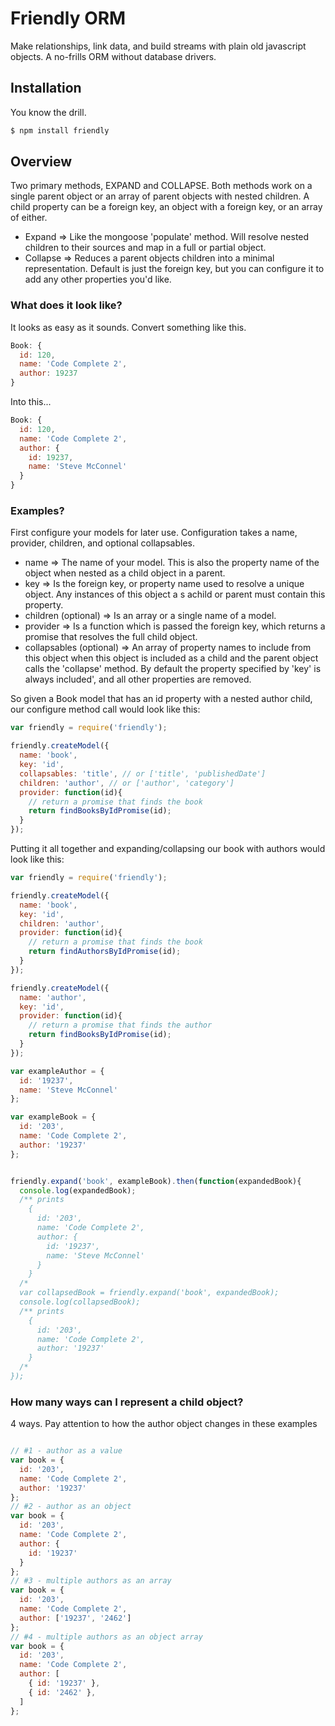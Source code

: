 # Friendly ORM

Make relationships, link data, and build streams with plain old javascript objects. A no-frills ORM without database drivers.

## Installation

You know the drill.

```sh
$ npm install friendly
```

## Overview

Two primary methods, EXPAND and COLLAPSE. Both methods work on a single parent object or an array of parent objects with nested children. A child property can be a foreign key, an object with a foreign key, or an array of either.

- Expand => Like the mongoose 'populate' method. Will resolve nested children to their sources and map in a full or partial object.
- Collapse => Reduces a parent objects children into a minimal representation. Default is just the foreign key, but you can configure it to add any other properties you'd like.

### What does it look like?

It looks as easy as it sounds. Convert something like this.

``` js
Book: {
  id: 120,
  name: 'Code Complete 2',
  author: 19237
}
```

Into this...
``` js
Book: {
  id: 120,
  name: 'Code Complete 2',
  author: {
    id: 19237,
    name: 'Steve McConnel'
  }
}
```

### Examples?

First configure your models for later use. Configuration takes a name, provider, children, and optional collapsables.

- name => The name of your model. This is also the property name of the object when nested as a child object in a parent.
- key => Is the foreign key, or property name used to resolve a unique object. Any instances of this object a s achild or parent must contain this property.
- children (optional) => Is an array or a single name of a model.
- provider => Is a function which is passed the foreign key, which returns a promise that resolves the full child object.
- collapsables (optional) => An array of property names to include from this object when this object is included as a child and the parent object calls the 'collapse' method. By default the property specified by 'key' is always included', and all other properties are removed.

So given a Book model that has an id property with a nested author child, our configure method call would look like this:

``` js
var friendly = require('friendly');

friendly.createModel({
  name: 'book',
  key: 'id',
  collapsables: 'title', // or ['title', 'publishedDate']
  children: 'author', // or ['author', 'category']
  provider: function(id){
    // return a promise that finds the book
    return findBooksByIdPromise(id);
  }
});
```

Putting it all together and expanding/collapsing our book with authors would look like this:

``` js
var friendly = require('friendly');

friendly.createModel({
  name: 'book',
  key: 'id',
  children: 'author',
  provider: function(id){
    // return a promise that finds the book
    return findAuthorsByIdPromise(id);
  }
});

friendly.createModel({
  name: 'author',
  key: 'id',
  provider: function(id){
    // return a promise that finds the author
    return findBooksByIdPromise(id);
  }
});

var exampleAuthor = {
  id: '19237',
  name: 'Steve McConnel'
};

var exampleBook = {
  id: '203',
  name: 'Code Complete 2',
  author: '19237'
};


friendly.expand('book', exampleBook).then(function(expandedBook){
  console.log(expandedBook);
  /** prints
    {
      id: '203',
      name: 'Code Complete 2',
      author: {
        id: '19237',
        name: 'Steve McConnel'
      }
    }
  /*
  var collapsedBook = friendly.expand('book', expandedBook);
  console.log(collapsedBook);
  /** prints
    {
      id: '203',
      name: 'Code Complete 2',
      author: '19237'
    }
  /*
});
```

### How many ways can I represent a child object?

4 ways. Pay attention to how the author object changes in these examples

``` js

// #1 - author as a value
var book = {
  id: '203',
  name: 'Code Complete 2',
  author: '19237'
};
// #2 - author as an object
var book = {
  id: '203',
  name: 'Code Complete 2',
  author: {
    id: '19237'
  }
};
// #3 - multiple authors as an array
var book = {
  id: '203',
  name: 'Code Complete 2',
  author: ['19237', '2462']
};
// #4 - multiple authors as an object array
var book = {
  id: '203',
  name: 'Code Complete 2',
  author: [
    { id: '19237' },
    { id: '2462' },
  ]
};

```
